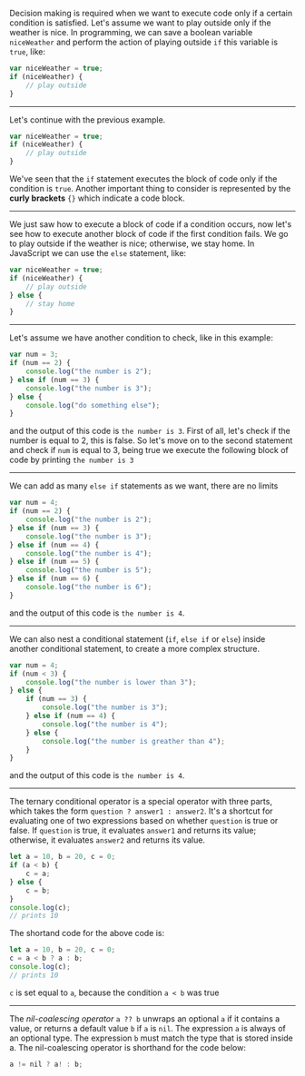 Decision making is required when we want to execute code only if a certain condition is satisfied.
Let's assume we want to play outside only if the weather is nice.
In programming, we can save a boolean variable `niceWeather` and perform the action of playing outside `if` this variable is `true`, like:
```javascript
var niceWeather = true;
if (niceWeather) {
    // play outside
}
```

---

Let's continue with the previous example.
```javascript
var niceWeather = true;
if (niceWeather) {
    // play outside
}
```
We've seen that the `if` statement executes the block of code only if the condition is `true`.
Another important thing to consider is represented by the **curly brackets** `{}` which indicate a code block.

---

We just saw how to execute a block of code if a condition occurs, now let's see how to execute another block of code if the first condition fails.
We go to play outside if the weather is nice; otherwise, we stay home.
In JavaScript we can use the `else` statement, like:
```javascript
var niceWeather = true;
if (niceWeather) {
    // play outside
} else {
    // stay home
}
```

---

Let's assume we have another condition to check, like in this example:
```javascript
var num = 3;
if (num == 2) {
    console.log("the number is 2");
} else if (num == 3) {
    console.log("the number is 3");
} else {
    console.log("do something else");
}
```
and the output of this code is `the number is 3`.
First of all, let's check if the number is equal to 2, this is false.
So let's move on to the second statement and check if `num` is equal to 3, being true we execute the following block of code by printing `the number is 3`

---

We can add as many `else if` statements as we want, there are no limits
```javascript
var num = 4;
if (num == 2) {
    console.log("the number is 2");
} else if (num == 3) {
    console.log("the number is 3");
} else if (num == 4) {
    console.log("the number is 4");
} else if (num == 5) {
    console.log("the number is 5");
} else if (num == 6) {
    console.log("the number is 6");
}
```
and the output of this code is `the number is 4`.

---

We can also nest a conditional statement (`if`, `else if` or `else`) inside another conditional statement, to create a more complex structure.
```javascript
var num = 4;
if (num < 3) {
    console.log("the number is lower than 3");
} else {
    if (num == 3) {
        console.log("the number is 3");
    } else if (num == 4) {
        console.log("the number is 4");
    } else {
        console.log("the number is greather than 4");
    }
}
```
and the output of this code is `the number is 4`.

---

The ternary conditional operator is a special operator with three parts, which takes the form `question ? answer1 : answer2`.
It's a shortcut for evaluating one of two expressions based on whether `question` is true or false.
If `question` is true, it evaluates `answer1` and returns its value; otherwise, it evaluates `answer2` and returns its value.
```javascript
let a = 10, b = 20, c = 0;
if (a < b) {
    c = a;
} else {
    c = b;
}
console.log(c);
// prints 10
```
The shortand code for the above code is:
```javascript
let a = 10, b = 20, c = 0;
c = a < b ? a : b;
console.log(c);
// prints 10
```
`c` is set equal to `a`, because the condition `a < b` was true

---

The _nil-coalescing operator_ `a ?? b` unwraps an optional `a` if it contains a value, or returns a default value `b` if `a` is `nil`.
The expression `a` is always of an optional type.
The expression `b` must match the type that is stored inside a.
The nil-coalescing operator is shorthand for the code below:
```javascript
a != nil ? a! : b;
```
